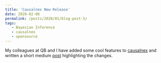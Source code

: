 ```yaml
---
title: 'Causalnex New Release'
date: 2020-02-06
permalink: /posts/2020/01/blog-post-5/
tags:
   - Bayesian Inference
   - causalnex
   - opensource
---
```


My colleagues at QB and I have added some cool features to [causalnex](https://github.com/quantumblacklabs/causalnex) and written a short medium [post](https://medium.com/quantumblack/whats-new-in-causalnex-v0-10-67b16005e596) highlighting the changes.